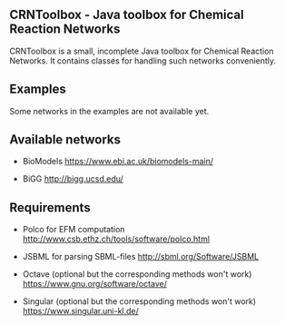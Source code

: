 CRNToolbox - Java toolbox for Chemical Reaction Networks
--------------------------------------------------------

CRNToolbox is a small, incomplete Java toolbox for Chemical Reaction
Networks. It contains classes for handling such networks conveniently.

Examples
--------

Some networks in the examples are not available yet. 

Available networks
------------------

- BioModels
https://www.ebi.ac.uk/biomodels-main/

- BiGG
http://bigg.ucsd.edu/


Requirements
------------

- Polco for EFM computation
http://www.csb.ethz.ch/tools/software/polco.html

- JSBML for parsing SBML-files
http://sbml.org/Software/JSBML

- Octave (optional but the corresponding methods won't work)
https://www.gnu.org/software/octave/

- Singular (optional but the corresponding methods won't work)
https://www.singular.uni-kl.de/